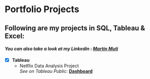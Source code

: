  
# Portfolio Projects
## Following are my projects in SQL, Tableau & Excel: <br />
#### *You can also take a look at my Linkedin : [Martin Muti](https://www.linkedin.com/in/martin-muti-226043130/)* <br />

- [x] **Tableau** 
  - Netflix Data Analysis Project<br />
*See on Tableau Public:* **[Dashboard](https://public.tableau.com/views/NetflixDataWorkbook/Dashboard1?:language=en-US&:display_count=n&:origin=viz_share_link)**<br />




